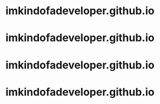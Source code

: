 # imkindofadeveloper.github.io
# imkindofadeveloper.github.io
# imkindofadeveloper.github.io
# imkindofadeveloper.github.io
